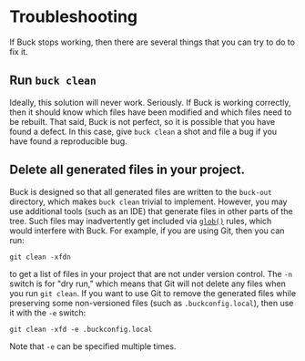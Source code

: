 # Troubleshooting

If Buck stops working, then there are several things that you can try to do to fix it.

## Run `buck clean`

Ideally, this solution will never work. Seriously. If Buck is working correctly, then it should know which files have been modified and which files need to be rebuilt.
That said, Buck is not perfect, so it is possible that you have found a defect. In this case, give `buck clean` a shot and file a bug if you have found a reproducible bug.

## Delete all generated files in your project.

Buck is designed so that all generated files are written to the `buck-out` directory, which makes `buck clean` trivial to implement. However, you may use additional tools (such as an IDE) that generate files in other parts of the tree. Such files may inadvertently get included via [`glob()`](https://buck.build/function/glob.html) rules, which would interfere with Buck.
For example, if you are using Git, then you can run:

```
git clean -xfdn
```

to get a list of files in your project that are not under version control. The `-n` switch is for "dry run," which means that Git will not delete any files when you run `git clean`. If you want to use Git to remove the generated files while preserving some non-versioned files (such as `.buckconfig.local`), then use it with the `-e` switch:

```
git clean -xfd -e .buckconfig.local
```

Note that `-e` can be specified multiple times.
